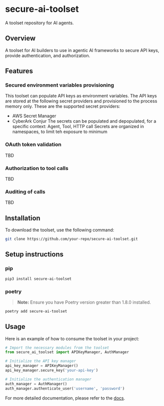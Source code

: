 # secure-ai-toolset

A toolset repository for AI agents.

## Overview

A toolset for AI builders to use in agentic AI frameworks to secure API keys, provide authentication, and authorization.

## Features

### Secured environment variables provisioning 
This toolset can populate API keys as environment variables. The API keys are stored at the following secret providers and provisioned to the process memory only. These are the supported secret providers:
* AWS Secret Manager
* CyberArk Conjur
The secrets can be populated and depopulated, for a specific context: Agent, Tool, HTTP call
Secrets are organized in namespaces, to limit teh exposure to minimum

### OAuth token validation 

TBD

### Authorization to tool calls

TBD

### Auditing of calls

TBD


## Installation

To download the toolset, use the following command:

```sh
git clone https://github.com/your-repo/secure-ai-toolset.git
```

## Setup instructions

### pip
```bash
pip3 install secure-ai-toolset
```

### poetry
> **Note:** Ensure you have Poetry version greater than 1.8.0 installed.

```bash
poetry add secure-ai-toolset
```


## Usage

Here is an example of how to consume the toolset in your project:

```python
# Import the necessary modules from the toolset
from secure_ai_toolset import APIKeyManager, AuthManager

# Initialize the API key manager
api_key_manager = APIKeyManager()
api_key_manager.secure_key('your-api-key')

# Initialize the authentication manager
auth_manager = AuthManager()
auth_manager.authenticate_user('username', 'password')
```

For more detailed documentation, please refer to the [docs](docs/README.md).

